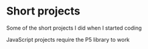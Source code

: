 # Short projects

Some of the short projects I did when I started coding

JavaScript projects require the P5 library to work
